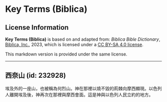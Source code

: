 # Key Terms (Biblica)

## License Information

**Key Terms (Biblica)** is based on and adapted from: _Biblica Bible Dictionary_, [Biblica, Inc.](https://www.biblica.com/), 2023, which is licensed under a [CC BY-SA 4.0 license](https://creativecommons.org/licenses/by-sa/4.0/legalcode.en).

This markdown version is provided under the same license.



--------------------------------

## 西奈山 (id: 232928)

埃及外的一座山，也被稱為何烈山。神在那裡以燒不毀的荊棘向摩西顯現。以色列人離開埃及後，神再次在那裡與摩西會面。這是神與以色列人民立約的地方。


